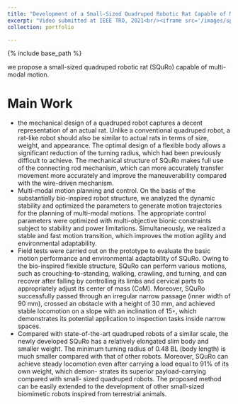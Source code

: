 ```yaml
---
title: "Development of a Small-Sized Quadruped Robotic Rat Capable of Multi-Modal Motions"
excerpt: "Video submitted at IEEE TRO, 2021<br/><iframe src='/images/spacerobot_v3_cut.mp4'>"
collection: portfolio

---
```


{% include base_path %}

we propose a small-sized quadruped robotic rat (SQuRo) capable of multi-modal motion.

Main Work
======
* the mechanical design of a quadruped robot captures a decent representation of an actual rat. Unlike a conventional quadruped robot, a rat-like robot should also be similar to actual rats in terms of size, weight, and appearance. The optimal design of a flexible body allows a significant reduction of the turning radius, which had been previously difficult to achieve. The mechanical structure of SQuRo makes full use of the connecting rod mechanism, which can more accurately transfer movement more accurately and improve the maneuverability compared with the wire-driven mechanism.
* Multi-modal motion planning and control. On the basis of the substantially bio-inspired robot structure, we analyzed the dynamic stability and optimized the parameters to generate motion trajectories for the planning of multi-modal motions. The appropriate control parameters were optimized with multi-objective bionic constraints subject to stability and power limitations. Simultaneously, we realized a stable and fast motion transition, which improves the motion agility and environmental adaptability. 
* Field tests were carried out on the prototype to evaluate the basic motion performance and environmental adaptability of SQuRo. Owing to the bio-inspired flexible structure, SQuRo can perform various motions, such as crouching-to-standing, walking, crawling, and turning, and can recover after falling by controlling its limbs and cervical parts to appropriately adjust its center of mass (CoM). Moreover, SQuRo successfully passed through an irregular narrow passage (inner width of 90 mm), crossed an obstacle with a height of 30 mm, and achieved stable locomotion on a slope with an inclination of 15◦, which demonstrates its potential application to inspection tasks inside narrow spaces. 
* Compared with state-of-the-art quadruped robots of a similar scale, the newly developed SQuRo has a relatively elongated slim body and smaller weight. The minimum turning radius of 0.48 BL (body length) is much smaller compared with that of other robots. Moreover, SQuRo can achieve steady locomotion even after carrying a load equal to 91% of its own weight, which demon- strates its superior payload-carrying compared with small- sized quadruped robots. The proposed method can be easily extended to the development of other small-sized biomimetic robots inspired from terrestrial animals.
